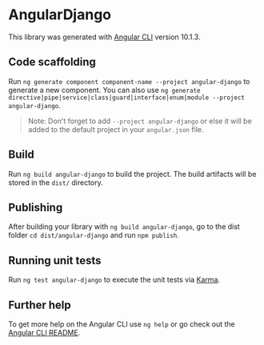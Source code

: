 # AngularDjango

This library was generated with [Angular CLI](https://github.com/angular/angular-cli) version 10.1.3.

## Code scaffolding

Run `ng generate component component-name --project angular-django` to generate a new component. You can also use `ng generate directive|pipe|service|class|guard|interface|enum|module --project angular-django`.
> Note: Don't forget to add `--project angular-django` or else it will be added to the default project in your `angular.json` file. 

## Build

Run `ng build angular-django` to build the project. The build artifacts will be stored in the `dist/` directory.

## Publishing

After building your library with `ng build angular-django`, go to the dist folder `cd dist/angular-django` and run `npm publish`.

## Running unit tests

Run `ng test angular-django` to execute the unit tests via [Karma](https://karma-runner.github.io).

## Further help

To get more help on the Angular CLI use `ng help` or go check out the [Angular CLI README](https://github.com/angular/angular-cli/blob/master/README.md).
